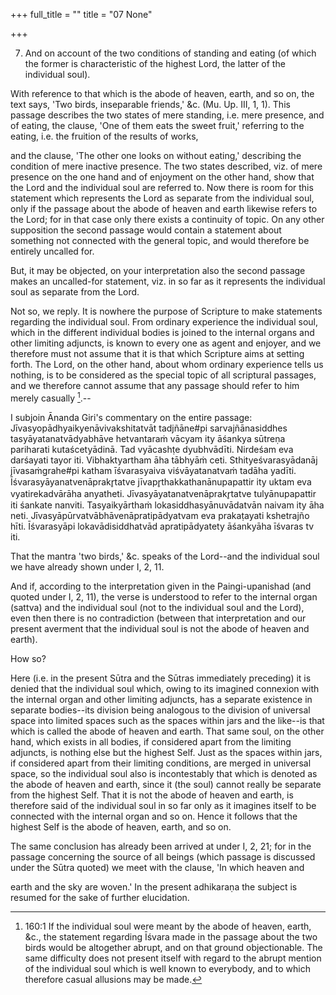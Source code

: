 +++
full_title = ""
title = "07 None"

+++


7. And on account of the two conditions of standing and eating (of which the former is characteristic of the highest Lord, the latter of the individual soul).

With reference to that which is the abode of heaven, earth, and so on, the text says, 'Two birds, inseparable friends,' &c. (Mu. Up. III, 1, 1). This passage describes the two states of mere standing, i.e. mere presence, and of eating, the clause, 'One of them eats the sweet fruit,' referring to the eating, i.e. the fruition of the results of works,

and the clause, 'The other one looks on without eating,' describing the condition of mere inactive presence. The two states described, viz. of mere presence on the one hand and of enjoyment on the other hand, show that the Lord and the individual soul are referred to. Now there is room for this statement which represents the Lord as separate from the individual soul, only if the passage about the abode of heaven and earth likewise refers to the Lord; for in that case only there exists a continuity of topic. On any other supposition the second passage would contain a statement about something not connected with the general topic, and would therefore be entirely uncalled for.

But, it may be objected, on your interpretation also the second passage makes an uncalled-for statement, viz. in so far as it represents the individual soul as separate from the Lord.

Not so, we reply. It is nowhere the purpose of Scripture to make statements regarding the individual soul. From ordinary experience the individual soul, which in the different individual bodies is joined to the internal organs and other limiting adjuncts, is known to every one as agent and enjoyer, and we therefore must not assume that it is that which Scripture aims at setting forth. The Lord, on the other hand, about whom ordinary experience tells us nothing, is to be considered as the special topic of all scriptural passages, and we therefore cannot assume that any passage should refer to him merely casually [^fn_174].--

[^fn_174]: 160:1 If the individual soul were meant by the abode of heaven, earth, &c., the statement regarding Īśvara made in the passage about the two birds would be altogether abrupt, and on that ground objectionable. The same difficulty does not present itself with regard to the abrupt mention of the individual soul which is well known to everybody, and to which therefore casual allusions may be made.

I subjoin Ānanda Giri's commentary on the entire passage: Jīvasyopādhyaikyenāvivakshitatvāt tadjñāne#pi sarvajñānasiddhes tasyāyatanatvādyabhāve hetvantaraṁ vācyam ity āśankya sūtreṇa pariharati kutaścetyādinā. Tad vyācashṭe dyubhvādīti. Nirdeśam eva darśayati tayor iti. Vibhaktyartham āha tābhyāṁ ceti. Sthityeśvarasyādanāj jīvasaṁgrahe#pi katham īśvarasyaiva viśvāyatanatvaṁ tadāha yadīti. Īśvarasyāyanatvenāprakr̥tatve jīvapr̥thakkathanānupapattir ity uktam eva vyatirekadvārāha anyatheti. Jīvasyāyatanatvenāprakr̥tatve tulyānupapattir iti śankate nanviti. Tasyaikyārthaṁ lokasiddhasyānuvādatvān naivam ity āha neti. Jīvasyāpūrvatvābhāvenāpratipādyatvam eva prakaṭayati kshetrajño hīti. Īśvarasyāpi lokavādisiddhatvād apratipādyatety āśankyāha īśvaras tv iti.

 That the mantra 'two birds,' &c. speaks of the Lord--and the individual soul we have already shown under I, 2, 11.

And if, according to the interpretation given in the Paingi-upanishad (and quoted under I, 2, 11), the verse is understood to refer to the internal organ (sattva) and the individual soul (not to the individual soul and the Lord), even then there is no contradiction (between that interpretation and our present averment that the individual soul is not the abode of heaven and earth).

How so?

Here (i.e. in the present Sūtra and the Sūtras immediately preceding) it is denied that the individual soul which, owing to its imagined connexion with the internal organ and other limiting adjuncts, has a separate existence in separate bodies--its division being analogous to the division of universal space into limited spaces such as the spaces within jars and the like--is that which is called the abode of heaven and earth. That same soul, on the other hand, which exists in all bodies, if considered apart from the limiting adjuncts, is nothing else but the highest Self. Just as the spaces within jars, if considered apart from their limiting conditions, are merged in universal space, so the individual soul also is incontestably that which is denoted as the abode of heaven and earth, since it (the soul) cannot really be separate from the highest Self. That it is not the abode of heaven and earth, is therefore said of the individual soul in so far only as it imagines itself to be connected with the internal organ and so on. Hence it follows that the highest Self is the abode of heaven, earth, and so on.

The same conclusion has already been arrived at under I, 2, 21; for in the passage concerning the source of all beings (which passage is discussed under the Sūtra quoted) we meet with the clause, 'In which heaven and

earth and the sky are woven.' In the present adhikaraṇa the subject is resumed for the sake of further elucidation.

